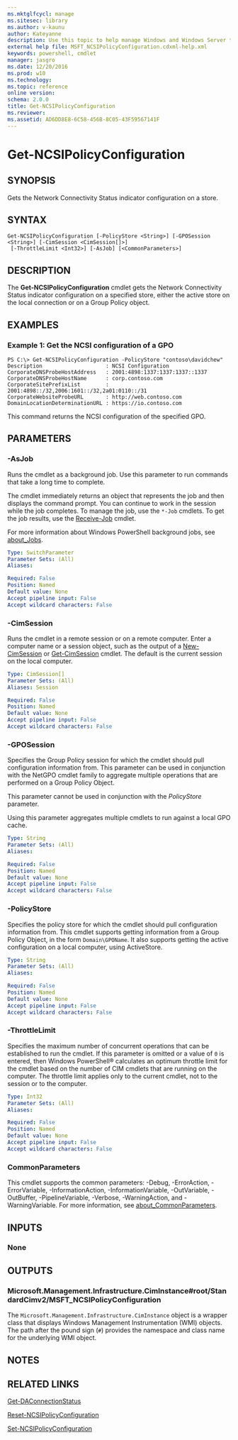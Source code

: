 ```yaml
---
ms.mktglfcycl: manage
ms.sitesec: library
ms.author: v-kaunu
author: Kateyanne
description: Use this topic to help manage Windows and Windows Server technologies with Windows PowerShell.
external help file: MSFT_NCSIPolicyConfiguration.cdxml-help.xml
keywords: powershell, cmdlet
manager: jasgro
ms.date: 12/20/2016
ms.prod: w10
ms.technology: 
ms.topic: reference
online version: 
schema: 2.0.0
title: Get-NCSIPolicyConfiguration
ms.reviewer:
ms.assetid: AD6DD8E8-6C58-456B-8C05-43F59567141F
---
```


# Get-NCSIPolicyConfiguration

## SYNOPSIS
Gets the Network Connectivity Status indicator configuration on a store.

## SYNTAX

```
Get-NCSIPolicyConfiguration [-PolicyStore <String>] [-GPOSession <String>] [-CimSession <CimSession[]>]
 [-ThrottleLimit <Int32>] [-AsJob] [<CommonParameters>]
```

## DESCRIPTION
The **Get-NCSIPolicyConfiguration** cmdlet gets the Network Connectivity Status indicator configuration on a specified store, either the active store on the local connection or on a Group Policy object.

## EXAMPLES

### Example 1: Get the NCSI configuration of a GPO
```
PS C:\> Get-NCSIPolicyConfiguration -PolicyStore "contoso\davidchew"
Description                    : NCSI Configuration 
CorporateDNSProbeHostAddress   : 2001:4898:1337:1337:1337::1337 
CorporateDNSProbeHostName      : corp.contoso.com 
CorporateSitePrefixList        : 2001:4898::/32,2006:1601::/32,2a01:0110::/31 
CorporateWebsiteProbeURL       : http://web.contoso.com 
DomainLocationDeterminationURL : https://io.contoso.com
```

This command returns the NCSI configuration of the specified GPO.

## PARAMETERS

### -AsJob
Runs the cmdlet as a background job. Use this parameter to run commands that take a long time to complete. 

The cmdlet immediately returns an object that represents the job and then displays the command prompt. 
You can continue to work in the session while the job completes. 
To manage the job, use the `*-Job` cmdlets. 
To get the job results, use the [Receive-Job](http://go.microsoft.com/fwlink/?LinkID=113372) cmdlet. 

For more information about Windows PowerShell background jobs, see [about_Jobs](http://go.microsoft.com/fwlink/?LinkID=113251).

```yaml
Type: SwitchParameter
Parameter Sets: (All)
Aliases: 

Required: False
Position: Named
Default value: None
Accept pipeline input: False
Accept wildcard characters: False
```

### -CimSession
Runs the cmdlet in a remote session or on a remote computer.
Enter a computer name or a session object, such as the output of a [New-CimSession](http://go.microsoft.com/fwlink/p/?LinkId=227967) or [Get-CimSession](http://go.microsoft.com/fwlink/p/?LinkId=227966) cmdlet.
The default is the current session on the local computer.

```yaml
Type: CimSession[]
Parameter Sets: (All)
Aliases: Session

Required: False
Position: Named
Default value: None
Accept pipeline input: False
Accept wildcard characters: False
```

### -GPOSession
Specifies the Group Policy session for which the cmdlet should pull configuration information from.
This parameter can be used in conjunction with the NetGPO cmdlet family to aggregate multiple operations that are performed on a Group Policy Object.

This parameter cannot be used in conjunction with the *PolicyStore* parameter.

Using this parameter aggregates multiple cmdlets to run against a local GPO cache.

```yaml
Type: String
Parameter Sets: (All)
Aliases: 

Required: False
Position: Named
Default value: None
Accept pipeline input: False
Accept wildcard characters: False
```

### -PolicyStore
Specifies the policy store for which the cmdlet should pull configuration information from.
This cmdlet supports getting information from a Group Policy Object, in the form `Domain\GPOName`.
It also supports getting the active configuration on a local computer, using ActiveStore.

```yaml
Type: String
Parameter Sets: (All)
Aliases: 

Required: False
Position: Named
Default value: None
Accept pipeline input: False
Accept wildcard characters: False
```

### -ThrottleLimit
Specifies the maximum number of concurrent operations that can be established to run the cmdlet.
If this parameter is omitted or a value of `0` is entered, then Windows PowerShell® calculates an optimum throttle limit for the cmdlet based on the number of CIM cmdlets that are running on the computer.
The throttle limit applies only to the current cmdlet, not to the session or to the computer.

```yaml
Type: Int32
Parameter Sets: (All)
Aliases: 

Required: False
Position: Named
Default value: None
Accept pipeline input: False
Accept wildcard characters: False
```

### CommonParameters
This cmdlet supports the common parameters: -Debug, -ErrorAction, -ErrorVariable, -InformationAction, -InformationVariable, -OutVariable, -OutBuffer, -PipelineVariable, -Verbose, -WarningAction, and -WarningVariable. For more information, see [about_CommonParameters](http://go.microsoft.com/fwlink/?LinkID=113216).

## INPUTS

### None

## OUTPUTS

### Microsoft.Management.Infrastructure.CimInstance#root/StandardCimv2/MSFT_NCSIPolicyConfiguration
The `Microsoft.Management.Infrastructure.CimInstance` object is a wrapper class that displays Windows Management Instrumentation (WMI) objects.
The path after the pound sign (`#`) provides the namespace and class name for the underlying WMI object.

## NOTES

## RELATED LINKS

[Get-DAConnectionStatus](./Get-DAConnectionStatus.md)

[Reset-NCSIPolicyConfiguration](./Reset-NCSIPolicyConfiguration.md)

[Set-NCSIPolicyConfiguration](./Set-NCSIPolicyConfiguration.md)

